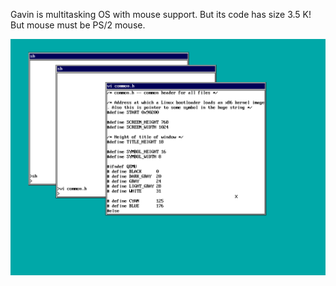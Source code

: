 Gavin is multitasking OS with mouse support. But its code has size 3.5 K!
But mouse must be PS/2 mouse.

![Alt text](screenshot.png)
